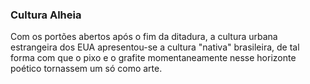 ### **Cultura Alheia**
Com os portões abertos após o fim da ditadura, a cultura urbana estrangeira dos EUA apresentou-se a cultura "nativa" brasileira, de tal forma com que o pixo e o grafite momentaneamente nesse horizonte poético tornassem um só como arte.